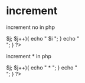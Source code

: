 # increment
increment no in php
<!DOCTYPE html>
<html>
<body>

<?php
for($i=1; $i<=5; $i++){
   for($j=0; $i>$j; $j++){
   
  echo " $i ";
  }
  echo "<br/>";
}
?>  

</body>
</html>

increment * in php
<!DOCTYPE html>
<html>
<body>

<?php
for($i=1; $i<=5; $i++){
   for($j=0; $i>$j; $j++){
   
  echo " * ";
  }
  echo "<br/>";
}
?>  

</body>
</html>

